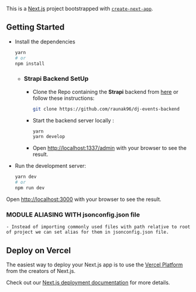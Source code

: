 This is a [Next.js](https://nextjs.org/) project bootstrapped with [`create-next-app`](https://github.com/vercel/next.js/tree/canary/packages/create-next-app).

## Getting Started

- Install the dependencies
  ```bash
  yarn
  # or
  npm install
  ```
    - ### Strapi Backend SetUp
  
      - Clone the Repo containing the **Strapi** backend from [here](https://github.com/raunak96/dj-events-backend) or follow these instructions:
        ```bash
        git clone https://github.com/raunak96/dj-events-backend
        ```
      - Start the backend server locally :
        ```bash
        yarn
        yarn develop
        ```
      - Open [http://localhost:1337/admin](http://localhost:1337/admin) with your browser to see the result.
  

- Run the development server:

    ```bash
    yarn dev
    # or
    npm run dev
    ```

Open [http://localhost:3000](http://localhost:3000) with your browser to see the result.

### MODULE ALIASING WITH **jsonconfig.json** file
    - Instead of importing commonly used files with path relative to root of project we can set alias for them in jsonconfig.json file.

## Deploy on Vercel

The easiest way to deploy your Next.js app is to use the [Vercel Platform](https://vercel.com/new?utm_medium=default-template&filter=next.js&utm_source=create-next-app&utm_campaign=create-next-app-readme) from the creators of Next.js.

Check out our [Next.js deployment documentation](https://nextjs.org/docs/deployment) for more details.
